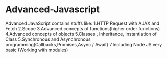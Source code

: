 # Advanced-Javascript
Advanced JavaScript contains stuffs like:
1.HTTP Request with AJAX and Fetch
2.Scope
3.Advanced concepts of functions(higher order functions)
4.Advanced concepts of objects
5.Classes , Inheritance, Instantiation of Class
5.Synchronous and Asynchronous programming(Callbacks,Promises,Async / Await)
7.Including Node JS very basic (Working with modules)
